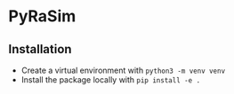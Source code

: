 # PyRaSim

## Installation

- Create a virtual environment with `python3 -m venv venv`
- Install the package locally with `pip install -e .`
